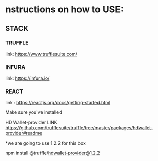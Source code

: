 # nstructions on how to USE:

## STACK 

### TRUFFLE 
link: https://www.trufflesuite.com/

### INFURA
link: https://infura.io/

### REACT
link : https://reactjs.org/docs/getting-started.html


Make sure you've installed

HD Wallet-provider
LINK https://github.com/trufflesuite/truffle/tree/master/packages/hdwallet-provider#readme

\*we are going to use 1.2.2 for this box

npm install @truffle/hdwallet-provider@1.2.2


